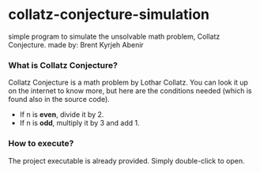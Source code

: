 # collatz-conjecture-simulation
simple program to simulate the unsolvable math problem, Collatz Conjecture.
made by: Brent Kyrjeh Abenir

### What is Collatz Conjecture?
Collatz Conjecture is a math problem by Lothar Collatz. You can look it up on the internet to know more, but here are the conditions needed (which is found also in the source code).

- If n is **even**, divide it by 2.
- If n is **odd**, multiply it by 3 and add 1.

### How to execute?
The project executable is already provided. Simply double-click to open.
